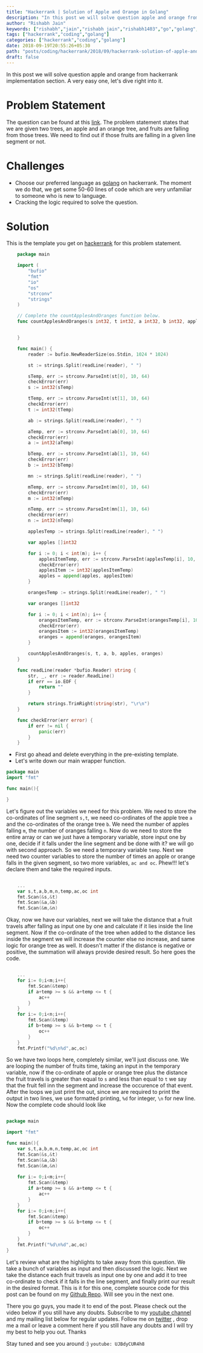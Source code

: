 ```yaml
---
title: "Hackerrank | Solution of Apple and Orange in Golang"
description: "In this post we will solve question apple and orange from hackerrank implementation section. A very easy one, let's dive right into it."
author: "Rishabh Jain"
keywords: ["rishabh","jain","rishabh jain","rishabh1403","go","golang","hackerrank","apple and orange","hackerrank solutions","blog","competitive","coding","programming","tech","technology"]
tags: ["hackerrank","coding","golang"]
categories: ["hackerrank","coding","golang"]
date: 2018-09-19T20:55:26+05:30
path: "posts/coding/hackerrank/2018/09/hackerrank-solution-of-apple-and-orange-in-golang/"
draft: false
---
```

In this post we will solve question apple and orange from hackerrank implementation section. A very easy one, let's dive right into it.
<!--more-->
# Problem Statement
The question can be found at this [link](https://www.hackerrank.com/challenges/apple-and-orange/problem). The problem statement states that we are given two trees, an apple and an orange tree, and fruits are falling from those trees. We need to find out if those fruits are falling in a given line segment or not.

# Challenges

* Choose our preferred language as [golang](https://golang.org/) on hackerrank. The moment we do that, we get some 50-60 lines of code which are very unfamiliar to someone who is new to language.
* Cracking the logic required to solve the question.

# Solution

This is the template you get on [hackerrank](https://www.hackerrank.com/) for this problem statement.

```go
    package main

    import (
        "bufio"
        "fmt"
        "io"
        "os"
        "strconv"
        "strings"
    )

    // Complete the countApplesAndOranges function below.
    func countApplesAndOranges(s int32, t int32, a int32, b int32, apples []int32, oranges []int32) {


    }

    func main() {
        reader := bufio.NewReaderSize(os.Stdin, 1024 * 1024)

        st := strings.Split(readLine(reader), " ")

        sTemp, err := strconv.ParseInt(st[0], 10, 64)
        checkError(err)
        s := int32(sTemp)

        tTemp, err := strconv.ParseInt(st[1], 10, 64)
        checkError(err)
        t := int32(tTemp)

        ab := strings.Split(readLine(reader), " ")

        aTemp, err := strconv.ParseInt(ab[0], 10, 64)
        checkError(err)
        a := int32(aTemp)

        bTemp, err := strconv.ParseInt(ab[1], 10, 64)
        checkError(err)
        b := int32(bTemp)

        mn := strings.Split(readLine(reader), " ")

        mTemp, err := strconv.ParseInt(mn[0], 10, 64)
        checkError(err)
        m := int32(mTemp)

        nTemp, err := strconv.ParseInt(mn[1], 10, 64)
        checkError(err)
        n := int32(nTemp)

        applesTemp := strings.Split(readLine(reader), " ")

        var apples []int32

        for i := 0; i < int(m); i++ {
            applesItemTemp, err := strconv.ParseInt(applesTemp[i], 10, 64)
            checkError(err)
            applesItem := int32(applesItemTemp)
            apples = append(apples, applesItem)
        }

        orangesTemp := strings.Split(readLine(reader), " ")

        var oranges []int32

        for i := 0; i < int(n); i++ {
            orangesItemTemp, err := strconv.ParseInt(orangesTemp[i], 10, 64)
            checkError(err)
            orangesItem := int32(orangesItemTemp)
            oranges = append(oranges, orangesItem)
        }

        countApplesAndOranges(s, t, a, b, apples, oranges)
    }

    func readLine(reader *bufio.Reader) string {
        str, _, err := reader.ReadLine()
        if err == io.EOF {
            return ""
        }

        return strings.TrimRight(string(str), "\r\n")
    }

    func checkError(err error) {
        if err != nil {
            panic(err)
        }
    }


```
* First go ahead and delete everything in the pre-existing template.
* Let's write down our main wrapper function.

```go
package main
import "fmt"

func main(){

}
```
Let's figure out the variables we need for this problem. We need to store the co-ordinates of line segment `s,t`, we need co-ordinates of the apple tree `a` and the co-ordinates of the orange tree `b`. We need the number of apples falling `m`, the number of oranges falling `n`. Now do we need to store the entire array or can we just have a temporary variable, store input one by one, decide if it falls under the line segment and be done with it? we will go with second approach. So we need a temporary variable `temp`. Next we need two counter variables to store the number of times an apple or orange falls in the given segment, so two more variables, `ac and oc`. Phew!!! let's declare them and take the required inputs.

```go

    ...
    var s,t,a,b,m,n,temp,ac,oc int
    fmt.Scan(&s,&t)
    fmt.Scan(&a,&b)
    fmt.Scan(&m,&n)

```

Okay, now we have our variables, next we will take the distance that a fruit travels after falling as input one by one and calculate if it lies inside the line segment. Now if the co-ordinate of the tree when added to the distance lies inside the segment we will increase the counter else no increase, and same logic for orange tree as well. It doesn't matter if the distance is negative or positive, the summation will always provide desired result. So here goes the code.

```go

	...
    for i:= 0;i<m;i++{
        fmt.Scan(&temp)
        if a+temp >= s && a+temp <= t {
            ac++
        }
    }
    for i:= 0;i<n;i++{
        fmt.Scan(&temp)
        if b+temp >= s && b+temp <= t {
            oc++
        }
    }
    fmt.Printf("%d\n%d",ac,oc)

```

So we have two loops here, completely similar, we'll just discuss one. We are looping the number of fruits time, taking an input in the temporary variable, now if the co-ordinate of apple or orange tree plus the distance the fruit travels is greater than equal to `s` and less than equal to `t` we say that the fruit fell inn the segment and increase the occurence of that event. After the loops we just print the out, since we are required to print the output in two lines, we use formatted printing, `%d` for integer, `\n` for new line. Now the complete code should look like

```go

package main

import "fmt"

func main(){
    var s,t,a,b,m,n,temp,ac,oc int
    fmt.Scan(&s,&t)
    fmt.Scan(&a,&b)
    fmt.Scan(&m,&n)
    
    for i:= 0;i<m;i++{
        fmt.Scan(&temp)
        if a+temp >= s && a+temp <= t {
            ac++
        }
    }
    for i:= 0;i<n;i++{
        fmt.Scan(&temp)
        if b+temp >= s && b+temp <= t {
            oc++
        }
    }
    fmt.Printf("%d\n%d",ac,oc)
}

```

Let's review what are the highlights to take away from this question. We take a bunch of variables as input and then discussed the logic. Next we take the distance each fruit travels as input one by one and add it to tree co-ordinate to check if it falls in the line segment, and finally print our result in the desired format. This is it for this one, complete source code for this post can be found on my [Github Repo](https://github.com/rishabh1403/hackerrank-golang-solutions/blob/master/practice/algorithms/implementation/apple-and-orange.go). Will see you in the next one.

There you go guys, you made it to end of the post. Please check out the video below if you still have any doubts. Subscribe to my [youtube channel](https://www.youtube.com/channel/UC4syrEYE9_fzeVBajZIyHlA) and my mailing list below for regular updates. Follow me on [twitter](https://www.twitter.com/rishabhjain1403) , drop me a mail or leave a comment here if you still have any doubts and I will try my best to help you out. Thanks

Stay tuned and see you around :)
`youtube: UJBdyCUR4h8`  
